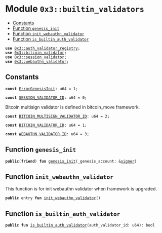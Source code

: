 
<a name="0x3_builtin_validators"></a>

# Module `0x3::builtin_validators`



-  [Constants](#@Constants_0)
-  [Function `genesis_init`](#0x3_builtin_validators_genesis_init)
-  [Function `init_webauthn_validator`](#0x3_builtin_validators_init_webauthn_validator)
-  [Function `is_builtin_auth_validator`](#0x3_builtin_validators_is_builtin_auth_validator)


<pre><code><b>use</b> <a href="auth_validator_registry.md#0x3_auth_validator_registry">0x3::auth_validator_registry</a>;
<b>use</b> <a href="bitcoin_validator.md#0x3_bitcoin_validator">0x3::bitcoin_validator</a>;
<b>use</b> <a href="session_validator.md#0x3_session_validator">0x3::session_validator</a>;
<b>use</b> <a href="webauthn_validator.md#0x3_webauthn_validator">0x3::webauthn_validator</a>;
</code></pre>



<a name="@Constants_0"></a>

## Constants


<a name="0x3_builtin_validators_ErrorGenesisInit"></a>



<pre><code><b>const</b> <a href="builtin_validators.md#0x3_builtin_validators_ErrorGenesisInit">ErrorGenesisInit</a>: u64 = 1;
</code></pre>



<a name="0x3_builtin_validators_SESSION_VALIDATOR_ID"></a>



<pre><code><b>const</b> <a href="builtin_validators.md#0x3_builtin_validators_SESSION_VALIDATOR_ID">SESSION_VALIDATOR_ID</a>: u64 = 0;
</code></pre>



<a name="0x3_builtin_validators_BITCOIN_MULTISIGN_VALIDATOR_ID"></a>

Bitcoin multisign validator is defined in bitcoin_move framework.


<pre><code><b>const</b> <a href="builtin_validators.md#0x3_builtin_validators_BITCOIN_MULTISIGN_VALIDATOR_ID">BITCOIN_MULTISIGN_VALIDATOR_ID</a>: u64 = 2;
</code></pre>



<a name="0x3_builtin_validators_BITCOIN_VALIDATOR_ID"></a>



<pre><code><b>const</b> <a href="builtin_validators.md#0x3_builtin_validators_BITCOIN_VALIDATOR_ID">BITCOIN_VALIDATOR_ID</a>: u64 = 1;
</code></pre>



<a name="0x3_builtin_validators_WEBAUTHN_VALIDATOR_ID"></a>



<pre><code><b>const</b> <a href="builtin_validators.md#0x3_builtin_validators_WEBAUTHN_VALIDATOR_ID">WEBAUTHN_VALIDATOR_ID</a>: u64 = 3;
</code></pre>



<a name="0x3_builtin_validators_genesis_init"></a>

## Function `genesis_init`



<pre><code><b>public</b>(<b>friend</b>) <b>fun</b> <a href="builtin_validators.md#0x3_builtin_validators_genesis_init">genesis_init</a>(_genesis_account: &<a href="">signer</a>)
</code></pre>



<a name="0x3_builtin_validators_init_webauthn_validator"></a>

## Function `init_webauthn_validator`

This function is for init webauthn validator when framework is upgraded.


<pre><code><b>public</b> entry <b>fun</b> <a href="builtin_validators.md#0x3_builtin_validators_init_webauthn_validator">init_webauthn_validator</a>()
</code></pre>



<a name="0x3_builtin_validators_is_builtin_auth_validator"></a>

## Function `is_builtin_auth_validator`



<pre><code><b>public</b> <b>fun</b> <a href="builtin_validators.md#0x3_builtin_validators_is_builtin_auth_validator">is_builtin_auth_validator</a>(auth_validator_id: u64): bool
</code></pre>
